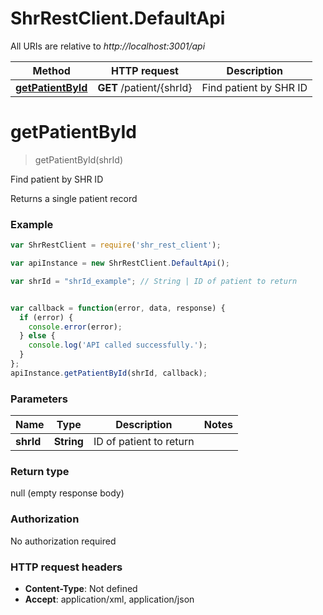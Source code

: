 # ShrRestClient.DefaultApi

All URIs are relative to *http://localhost:3001/api*

Method | HTTP request | Description
------------- | ------------- | -------------
[**getPatientById**](DefaultApi.md#getPatientById) | **GET** /patient/{shrId} | Find patient by SHR ID


<a name="getPatientById"></a>
# **getPatientById**
> getPatientById(shrId)

Find patient by SHR ID

Returns a single patient record

### Example
```javascript
var ShrRestClient = require('shr_rest_client');

var apiInstance = new ShrRestClient.DefaultApi();

var shrId = "shrId_example"; // String | ID of patient to return


var callback = function(error, data, response) {
  if (error) {
    console.error(error);
  } else {
    console.log('API called successfully.');
  }
};
apiInstance.getPatientById(shrId, callback);
```

### Parameters

Name | Type | Description  | Notes
------------- | ------------- | ------------- | -------------
 **shrId** | **String**| ID of patient to return | 

### Return type

null (empty response body)

### Authorization

No authorization required

### HTTP request headers

 - **Content-Type**: Not defined
 - **Accept**: application/xml, application/json

